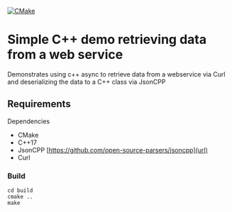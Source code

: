 [![CMake](https://github.com/steven-pearson/cpphttpjson/actions/workflows/cmake.yml/badge.svg)](https://github.com/steven-pearson/cpphttpjson/actions/workflows/cmake.yml)
# Simple C++ demo retrieving data from a web service

Demonstrates using c++ async to retrieve data from a webservice via Curl and deserializing the data to a C++ class via JsonCPP

## Requirements
Dependencies
- CMake 
- C++17
- JsonCPP [https://github.com/open-source-parsers/jsoncpp](url)
- Curl

### Build
```
cd build
cmake ..
make
```
